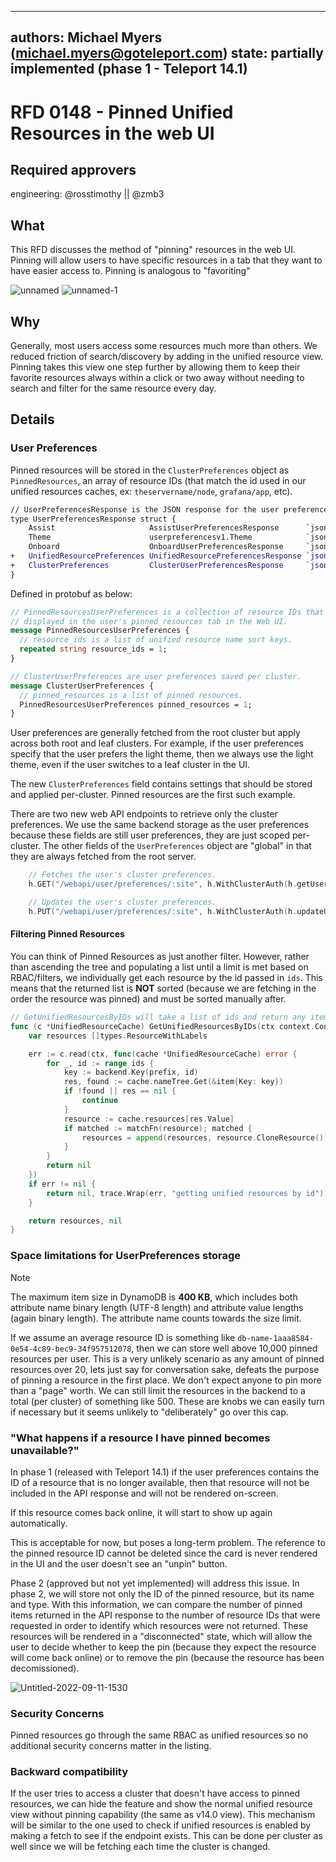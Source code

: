 
---
authors: Michael Myers (michael.myers@goteleport.com)
state: partially implemented (phase 1 - Teleport 14.1)
---

# RFD 0148 - Pinned Unified Resources in the web UI

## Required approvers

engineering: @rosstimothy || @zmb3

## What

This RFD discusses the method of "pinning" resources in the web UI. Pinning will allow users to have
specific resources in a tab that they want to have easier access to. Pinning is analogous to "favoriting"

![unnamed](https://github.com/gravitational/teleport/assets/5201977/affe68b9-323f-4aa0-948c-9d8fb53f8c01)
![unnamed-1](https://github.com/gravitational/teleport/assets/5201977/1f9c5915-4cde-478c-b788-cd49b04edcd3)


## Why

Generally, most users access some resources much more than others. We reduced friction of search/discovery by
adding in the unified resource view. Pinning takes this view one step further by allowing them to keep their
favorite resources always within a click or two away without needing to search and filter for the same resource
every day.

## Details

### User Preferences

Pinned resources will be stored in the `ClusterPreferences` object as
`PinnedResources`, an array of resource IDs (that match the id used in our
unified resources caches, ex: `theservername/node`, `grafana/app`, etc).


```diff
// UserPreferencesResponse is the JSON response for the user preferences.
type UserPreferencesResponse struct {
	Assist                     AssistUserPreferencesResponse      `json:"assist"`
	Theme                      userpreferencesv1.Theme            `json:"theme"`
	Onboard                    OnboardUserPreferencesResponse     `json:"onboard"`
+	UnifiedResourcePreferences UnifiedResourcePreferencesResponse `json:"unifiedResourcePreferences"`
+	ClusterPreferences         ClusterUserPreferencesResponse     `json:"clusterPreferences,omitempty"`
}
```

Defined in protobuf as below:

```protobuf
// PinnedResourcesUserPreferences is a collection of resource IDs that will be
// displayed in the user's pinned resources tab in the Web UI.
message PinnedResourcesUserPreferences {
  // resource_ids is a list of unified resource name sort keys.
  repeated string resource_ids = 1;
}

// ClusterUserPreferences are user preferences saved per cluster.
message ClusterUserPreferences {
  // pinned_resources is a list of pinned resources.
  PinnedResourcesUserPreferences pinned_resources = 1;
}
```

User preferences are generally fetched from the root cluster but apply across
both root and leaf clusters. For example, if the user preferences specify that
the user prefers the light theme, then we always use the light theme, even if
the user switches to a leaf cluster in the UI.

The new `ClusterPreferences` field contains settings that should be stored
and applied per-cluster. Pinned resources are the first such example.

There are two new web API endpoints to retrieve only the cluster preferences. We
use the same backend storage as the user preferences because these fields are
still user preferences, they are just scoped per-cluster. The other fields of
the `UserPreferences` object are "global" in that they are always fetched from
the root server.

```go
	// Fetches the user's cluster preferences.
	h.GET("/webapi/user/preferences/:site", h.WithClusterAuth(h.getUserClusterPreferences))

	// Updates the user's cluster preferences.
	h.PUT("/webapi/user/preferences/:site", h.WithClusterAuth(h.updateUserClusterPreferences))
```

#### Filtering Pinned Resources

You can think of Pinned Resources as just another filter. However, rather than
ascending the tree and populating a list until a limit is met based on
RBAC/filters, we individually get each resource by the id passed in `ids`. This
means that the returned list is **NOT** sorted (because we are fetching in the
order the resource was pinned) and must be sorted manually after.

```go
// GetUnifiedResourcesByIDs will take a list of ids and return any items found in the unifiedResourceCache tree by id and that return true from matchFn
func (c *UnifiedResourceCache) GetUnifiedResourcesByIDs(ctx context.Context, ids []string, matchFn func(types.ResourceWithLabels) bool) ([]types.ResourceWithLabels, error) {
	var resources []types.ResourceWithLabels

	err := c.read(ctx, func(cache *UnifiedResourceCache) error {
		for _, id := range ids {
			key := backend.Key(prefix, id)
			res, found := cache.nameTree.Get(&item{Key: key})
			if !found || res == nil {
				continue
			}
			resource := cache.resources[res.Value]
			if matched := matchFn(resource); matched {
				resources = append(resources, resource.CloneResource())
			}
		}
		return nil
	})
	if err != nil {
		return nil, trace.Wrap(err, "getting unified resources by id")
	}

	return resources, nil
}
```

### Space limitations for UserPreferences storage

> [!NOTE]
> The maximum item size in DynamoDB is **400 KB**, which includes both attribute
> name binary length (UTF-8 length) and attribute value lengths (again binary
> length). The attribute name counts towards the size limit.

If we assume an average resource ID is something like
`db-name-1aaa8584-0e54-4c89-bec9-34f957512078`, then we can store well above
10,000 pinned resources per user. This is a very unlikely scenario as any amount
of pinned resources over 20, lets just say for conversation sake, defeats the
purpose of pinning a resource in the first place. We don't expect anyone to pin
more than a "page" worth. We can still limit the resources in the backend to a
total (per cluster) of something like 500. These are knobs we can easily turn if
necessary but it seems unlikely to "deliberately" go over this cap.

### "What happens if a resource I have pinned becomes unavailable?"

In phase 1 (released with Teleport 14.1) if the user preferences contains the ID
of a resource that is no longer available, then that resource will not be included
in the API response and will not be rendered on-screen.

If this resource comes back online, it will start to show up again automatically.

This is acceptable for now, but poses a long-term problem. The reference to the
pinned resource ID cannot be deleted since the card is never rendered in the UI
and the user doesn't see an "unpin" button.

Phase 2 (approved but not yet implemented) will address this issue. In phase 2,
we will store not only the ID of the pinned resource, but its name and type. With
this information, we can compare the number of pinned items returned in the API
response to the number of resource IDs that were requested in order to identify
which resources were not returned. These resources will be rendered in a "disconnected"
state, which will allow the user to decide whether to keep the pin (because they
expect the resource will come back online) or to remove the pin (because the resource
has been decomissioned).

![Untitled-2022-09-11-1530](https://github.com/gravitational/teleport/assets/5201977/e52c4286-bf57-49cc-bfb5-d541146f6896)

### Security Concerns

Pinned resources go through the same RBAC as unified resources so no additional security concerns matter in the listing.

### Backward compatibility
If the user tries to access a cluster that doesn't have access to pinned resources, we can hide the feature and show
the normal unified resource view without pinning capability (the same as v14.0 view). This mechanism will be similar
to the one used to check if unified resources is enabled by making a fetch to see if the endpoint exists. This can be
done per cluster as well since we will be fetching each time the cluster is changed.
